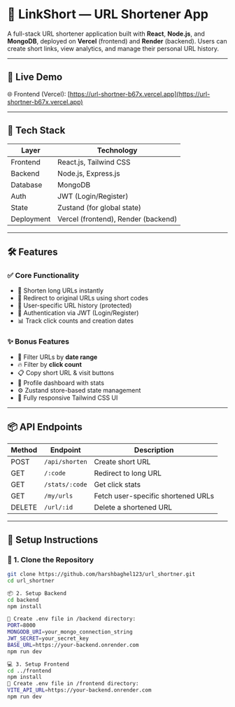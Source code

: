 # 🔗 LinkShort — URL Shortener App

A full-stack URL shortener application built with **React**, **Node.js**, and **MongoDB**, deployed on **Vercel** (frontend) and **Render** (backend). Users can create short links, view analytics, and manage their personal URL history.

---

## 🚀 Live Demo

🌐 Frontend (Vercel): [https://url-shortner-b67x.vercel.app](https://url-shortner-b67x.vercel.app)

---

## 🧠 Tech Stack

| Layer      | Technology                |
|------------|---------------------------|
| Frontend   | React.js, Tailwind CSS    |
| Backend    | Node.js, Express.js       |
| Database   | MongoDB                   |
| Auth       | JWT (Login/Register)      |
| State      | Zustand (for global state)|
| Deployment | Vercel (frontend), Render (backend) |

---

## 🛠 Features

### ✅ Core Functionality
- 🔗 Shorten long URLs instantly
- 🔁 Redirect to original URLs using short codes
- 👤 User-specific URL history (protected)
- 🔐 Authentication via JWT (Login/Register)
- 📊 Track click counts and creation dates

### ✨ Bonus Features
- 📅 Filter URLs by **date range**
- 🔥 Filter by **click count**
- 📋 Copy short URL & visit buttons
- 📁 Profile dashboard with stats
- ⚙️ Zustand store-based state management
- 🎨 Fully responsive Tailwind CSS UI

---

## 📦 API Endpoints

| Method | Endpoint           | Description                          |
|--------|--------------------|--------------------------------------|
| POST   | `/api/shorten`     | Create short URL                     |
| GET    | `/:code`           | Redirect to long URL                 |
| GET    | `/stats/:code`     | Get click stats                      |
| GET    | `/my/urls`         | Fetch user-specific shortened URLs   |
| DELETE | `/url/:id`         | Delete a shortened URL               |

---

## 🧰 Setup Instructions

### 🔧 1. Clone the Repository

```bash
git clone https://github.com/harshbaghel123/url_shortner.git
cd url_shortner

📦 2. Setup Backend
cd backend
npm install

🔑 Create .env file in /backend directory:
PORT=8000
MONGODB_URI=your_mongo_connection_string
JWT_SECRET=your_secret_key
BASE_URL=https://your-backend.onrender.com
npm run dev

💻 3. Setup Frontend
cd ../frontend
npm install
🔑 Create .env file in /frontend directory:
VITE_API_URL=https://your-backend.onrender.com
npm run dev

